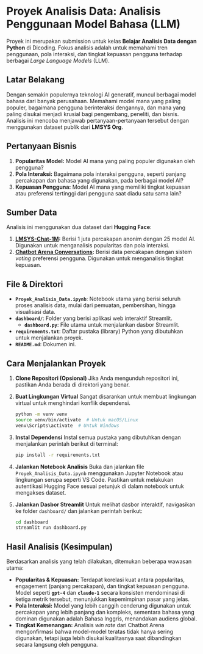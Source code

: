 # Proyek Analisis Data: Analisis Penggunaan Model Bahasa (LLM)

Proyek ini merupakan submission untuk kelas **Belajar Analisis Data dengan Python** di Dicoding. Fokus analisis adalah untuk memahami tren penggunaan, pola interaksi, dan tingkat kepuasan pengguna terhadap berbagai *Large Language Models* (LLM).

## Latar Belakang

Dengan semakin populernya teknologi AI generatif, muncul berbagai model bahasa dari banyak perusahaan. Memahami model mana yang paling populer, bagaimana pengguna berinteraksi dengannya, dan mana yang paling disukai menjadi krusial bagi pengembang, peneliti, dan bisnis. Analisis ini mencoba menjawab pertanyaan-pertanyaan tersebut dengan menggunakan dataset publik dari **LMSYS Org**.

## Pertanyaan Bisnis

1.  **Popularitas Model:** Model AI mana yang paling populer digunakan oleh pengguna?
2.  **Pola Interaksi:** Bagaimana pola interaksi pengguna, seperti panjang percakapan dan bahasa yang digunakan, pada berbagai model AI?
3.  **Kepuasan Pengguna:** Model AI mana yang memiliki tingkat kepuasan atau preferensi tertinggi dari pengguna saat diadu satu sama lain?

## Sumber Data

Analisis ini menggunakan dua dataset dari **Hugging Face**:
1.  **[LMSYS-Chat-1M](https://huggingface.co/datasets/lmsys/lmsys-chat-1m):** Berisi 1 juta percakapan anonim dengan 25 model AI. Digunakan untuk menganalisis popularitas dan pola interaksi.
2.  **[Chatbot Arena Conversations](https://huggingface.co/datasets/lmsys/chatbot_arena_conversations):** Berisi data percakapan dengan sistem *voting* preferensi pengguna. Digunakan untuk menganalisis tingkat kepuasan.

## File & Direktori

-   **`Proyek_Analisis_Data.ipynb`**: Notebook utama yang berisi seluruh proses analisis data, mulai dari pemuatan, pembersihan, hingga visualisasi data.
-   **`dashboard/`**: Folder yang berisi aplikasi web interaktif Streamlit.
    -   **`dashboard.py`**: File utama untuk menjalankan dasbor Streamlit.
-   **`requirements.txt`**: Daftar pustaka (library) Python yang dibutuhkan untuk menjalankan proyek.
-   **`README.md`**: Dokumen ini.

## Cara Menjalankan Proyek

1.  **Clone Repositori (Opsional)**
    Jika Anda mengunduh repositori ini, pastikan Anda berada di direktori yang benar.

2.  **Buat Lingkungan Virtual**
    Sangat disarankan untuk membuat lingkungan virtual untuk menghindari konflik dependensi.
    ```bash
    python -m venv venv
    source venv/bin/activate  # Untuk macOS/Linux
    venv\Scripts\activate  # Untuk Windows
    ```

3.  **Instal Dependensi**
    Instal semua pustaka yang dibutuhkan dengan menjalankan perintah berikut di terminal:
    ```bash
    pip install -r requirements.txt
    ```

4.  **Jalankan Notebook Analisis**
    Buka dan jalankan file `Proyek_Analisis_Data.ipynb` menggunakan Jupyter Notebook atau lingkungan serupa seperti VS Code. Pastikan untuk melakukan autentikasi Hugging Face sesuai petunjuk di dalam notebook untuk mengakses dataset.

5.  **Jalankan Dasbor Streamlit**
    Untuk melihat dasbor interaktif, navigasikan ke folder `dashboard/` dan jalankan perintah berikut:
    ```bash
    cd dashboard
    streamlit run dashboard.py
    ```

## Hasil Analisis (Kesimpulan)

Berdasarkan analisis yang telah dilakukan, ditemukan beberapa wawasan utama:
-   **Popularitas & Kepuasan:** Terdapat korelasi kuat antara popularitas, engagement (panjang percakapan), dan tingkat kepuasan pengguna. Model seperti **`gpt-4`** dan **`claude-1`** secara konsisten mendominasi di ketiga metrik tersebut, menunjukkan kepemimpinan pasar yang jelas.
-   **Pola Interaksi:** Model yang lebih canggih cenderung digunakan untuk percakapan yang lebih panjang dan kompleks, sementara bahasa yang dominan digunakan adalah Bahasa Inggris, menandakan audiens global.
-   **Tingkat Kemenangan:** Analisis *win rate* dari Chatbot Arena mengonfirmasi bahwa model-model teratas tidak hanya sering digunakan, tetapi juga lebih disukai kualitasnya saat dibandingkan secara langsung oleh pengguna.